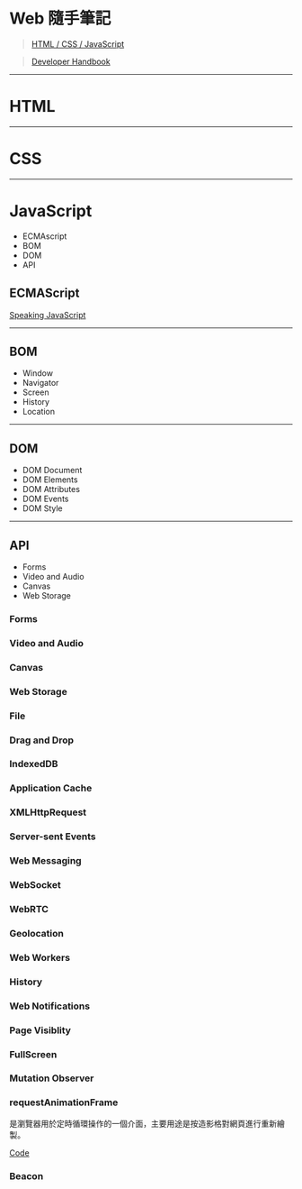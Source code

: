 # Web 隨手筆記
> [HTML / CSS / JavaScript](https://platform.html5.org/)

> [Developer Handbook](http://www.frontendhandbook.com/)

***

# HTML

***

# CSS

***

# JavaScript
* ECMAscript
* BOM
* DOM
* API

## ECMAScript
[Speaking JavaScript](http://speakingjs.com/es5/)

***

## BOM
* Window
* Navigator
* Screen
* History
* Location

***

## DOM
* DOM Document
* DOM Elements
* DOM Attributes
* DOM Events
* DOM Style

***

## API
* Forms
* Video and Audio
* Canvas
* Web Storage

### Forms

### Video and Audio

### Canvas

### Web Storage

### File

### Drag and Drop

### IndexedDB

### Application Cache

### XMLHttpRequest

### Server-sent Events

### Web Messaging

### WebSocket

### WebRTC

### Geolocation

### Web Workers

### History

### Web Notifications

### Page Visiblity

### FullScreen

### Mutation Observer

### requestAnimationFrame
是瀏覽器用於定時循環操作的一個介面，主要用途是按造影格對網頁進行重新繪製。

[Code](http://codepen.io/Shyam-Chen/pen/KVqMjj)

### Beacon
